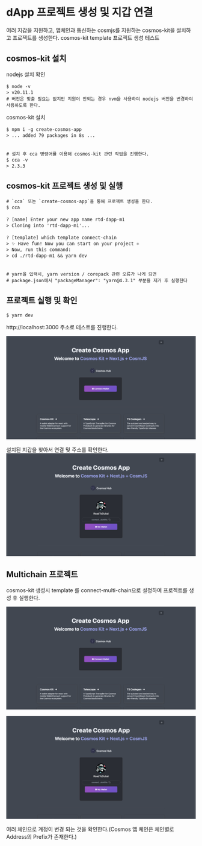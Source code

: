 # dApp 프로젝트 생성 및 지갑 연결

여러 지갑을 지원하고, 앱체인과 통신하는 cosmjs를 지원하는 cosmos-kit을 설치하고 프로젝트를 생성한다.
cosmos-kit template 프로젝트 생성 테스트

## cosmos-kit 설치

nodejs 설치 확인

```
$ node -v
> v20.11.1
# 버전은 맞출 필요는 없지만 지원이 안되는 경우 nvm을 사용하여 nodejs 버전을 변경하여 사용하도록 한다.
```

cosmos-kit 설치

```
$ npm i -g create-cosmos-app
> ... added 79 packages in 8s ...


# 설치 후 cca 명령어를 이용해 cosmos-kit 관련 작업을 진행한다.
$ cca -v
> 2.3.3
```

## cosmos-kit 프로젝트 생성 및 실행

```
# `cca` 또는 `create-cosmos-app`을 통해 프로젝트 생성을 한다.
$ cca

? [name] Enter your new app name rtd-dapp-m1
> Cloning into 'rtd-dapp-m1'...

? [template] which template connect-chain
> ✨ Have fun! Now you can start on your project ⚛️
> Now, run this command:
> cd ./rtd-dapp-m1 && yarn dev


# yarn을 입력시, yarn version / corepack 관련 오류가 나게 되면
# package.json에서 "packageManager": "yarn@4.3.1" 부분을 제거 후 실행한다
```

## 프로젝트 실행 및 확인

```
$ yarn dev
```

http://localhost:3000 주소로 테스트를 진행한다.

![m1-1](../../images/m1-1.png)

설치된 지갑을 찾아서 연결 및 주소를 확인한다.
![m1-2](../../images/m1-2.png)

## Multichain 프로젝트

cosmos-kit 생성시 template 를 connect-multi-chain으로 설정하여 프로젝트를 생성 후 실행한다.

![m1-3](../../images/m1-1.png)

![m1-4](../../images/m1-2.png)

여러 체인으로 계정이 변경 되는 것을 확인한다.(Cosmos 앱 체인은 체인별로 Address의 Prefix가 존재한다.)
